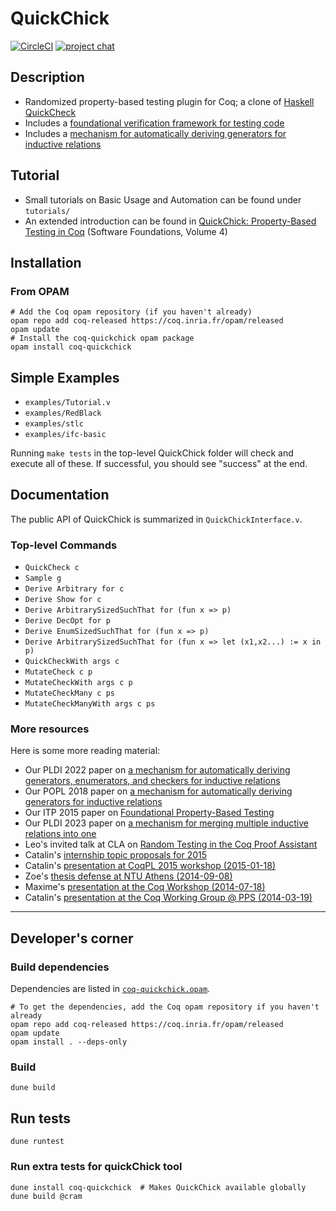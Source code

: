 QuickChick
==========

[![CircleCI](https://circleci.com/gh/QuickChick/QuickChick.svg?style=svg)](https://circleci.com/gh/QuickChick/QuickChick)
[![project chat](https://img.shields.io/badge/zulip-join_chat-brightgreen.svg)](https://coq.zulipchat.com/#narrow/stream/237977-Coq-users)

## Description
 
- Randomized property-based testing plugin for Coq; a clone of [Haskell QuickCheck]
- Includes a [foundational verification framework for testing code]
- Includes a [mechanism for automatically deriving generators for inductive relations]

[Haskell QuickCheck]:
https://hackage.haskell.org/package/QuickCheck

[foundational verification framework for testing code]:
http://prosecco.gforge.inria.fr/personal/hritcu/publications/foundational-pbt.pdf

[mechanism for automatically deriving generators for inductive relations]:
https://lemonidas.github.io/pdf/GeneratingGoodGenerators.pdf

## Tutorial

- Small tutorials on Basic Usage and Automation can be found under `tutorials/`
- An extended introduction can be found in [QuickChick: Property-Based Testing in Coq][sfqc] (Software Foundations, Volume 4)

[sfqc]: https://softwarefoundations.cis.upenn.edu/qc-current/index.html

## Installation

### From OPAM

    # Add the Coq opam repository (if you haven't already)
    opam repo add coq-released https://coq.inria.fr/opam/released
    opam update
    # Install the coq-quickchick opam package
    opam install coq-quickchick

## Simple Examples

  - `examples/Tutorial.v`
  - `examples/RedBlack`
  - `examples/stlc`
  - `examples/ifc-basic` 

Running `make tests` in the top-level QuickChick folder will check and execute all of these.
If successful, you should see "success" at the end.

## Documentation

The public API of QuickChick is summarized in `QuickChickInterface.v`.

### Top-level Commands

- `QuickCheck c`
- `Sample g`
- `Derive Arbitrary for c`
- `Derive Show for c`
- `Derive ArbitrarySizedSuchThat for (fun x => p)`
- `Derive DecOpt for p`
- `Derive EnumSizedSuchThat for (fun x => p)`
- `Derive ArbitrarySizedSuchThat for (fun x => let (x1,x2...) := x in p)`
- `QuickCheckWith args c`
- `MutateCheck c p`
- `MutateCheckWith args c p`
- `MutateCheckMany c ps`
- `MutateCheckManyWith args c ps`

### More resources

Here is some more reading material:
  - Our PLDI 2022 paper on [a mechanism for automatically deriving generators, enumerators, and checkers for inductive relations](https://lemonidas.github.io/pdf/ComputingCorrectly.pdf)
  - Our POPL 2018 paper on [a mechanism for automatically deriving generators for inductive relations](https://lemonidas.github.io/pdf/GeneratingGoodGenerators.pdf)
  - Our ITP 2015 paper on [Foundational Property-Based Testing](http://prosecco.gforge.inria.fr/personal/hritcu/publications/foundational-pbt.pdf)
  - Our PLDI 2023 paper on [a mechanism for merging multiple inductive relations into one](https://lemonidas.github.io/pdf/MergingInductiveRelations.pdf)
  - Leo's invited talk at CLA on [Random Testing in the Coq Proof Assistant](https://lemonidas.github.io/pdf/InvitedCLA.pdf)
  - Catalin's [internship topic proposals for 2015](http://prosecco.gforge.inria.fr/personal/hritcu/students/topics/2015/quick-chick.pdf)
  - Catalin's [presentation at CoqPL 2015 workshop (2015-01-18)](http://prosecco.gforge.inria.fr/personal/hritcu/talks/QuickChick-Verified-Testing-CoqPL.pdf)
  - Zoe's [thesis defense at NTU Athens (2014-09-08)](http://prosecco.gforge.inria.fr/personal/hritcu/talks/zoe-defense.pdf)
  - Maxime's [presentation at the Coq Workshop (2014-07-18)](http://prosecco.gforge.inria.fr/personal/hritcu/talks/QuickChick-Coq.pdf)
  - Catalin's [presentation at the Coq Working Group @ PPS (2014-03-19)](http://prosecco.gforge.inria.fr/personal/hritcu/talks/QuickChick-PPS.pdf)

---

## Developer's corner

### Build dependencies

Dependencies are listed in [`coq-quickchick.opam`](./coq-quickchick.opam).

    # To get the dependencies, add the Coq opam repository if you haven't already
    opam repo add coq-released https://coq.inria.fr/opam/released
    opam update
    opam install . --deps-only

### Build

    dune build

## Run tests

    dune runtest

### Run extra tests for quickChick tool

    dune install coq-quickchick  # Makes QuickChick available globally
    dune build @cram


